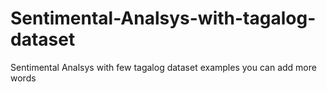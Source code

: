 # Sentimental-Analsys-with-tagalog-dataset
 Sentimental Analsys with few tagalog dataset examples you can add more words 
